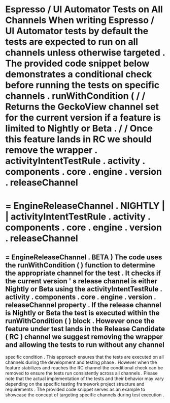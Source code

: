 #
Espresso
/
UI
Automator
Tests
on
All
Channels
When
writing
Espresso
/
UI
Automator
tests
by
default
the
tests
are
expected
to
run
on
all
channels
unless
otherwise
targeted
.
The
provided
code
snippet
below
demonstrates
a
conditional
check
before
running
the
tests
on
specific
channels
.
runWithCondition
(
/
/
Returns
the
GeckoView
channel
set
for
the
current
version
if
a
feature
is
limited
to
Nightly
or
Beta
.
/
/
Once
this
feature
lands
in
RC
we
should
remove
the
wrapper
.
activityIntentTestRule
.
activity
.
components
.
core
.
engine
.
version
.
releaseChannel
=
=
EngineReleaseChannel
.
NIGHTLY
|
|
activityIntentTestRule
.
activity
.
components
.
core
.
engine
.
version
.
releaseChannel
=
=
EngineReleaseChannel
.
BETA
)
The
code
uses
the
runWithCondition
(
)
function
to
determine
the
appropriate
channel
for
the
test
.
It
checks
if
the
current
version
'
s
release
channel
is
either
Nightly
or
Beta
using
the
activityIntentTestRule
.
activity
.
components
.
core
.
engine
.
version
.
releaseChannel
property
.
If
the
release
channel
is
Nightly
or
Beta
the
test
is
executed
within
the
runWithCondition
(
)
block
.
However
once
the
feature
under
test
lands
in
the
Release
Candidate
(
RC
)
channel
we
suggest
removing
the
wrapper
and
allowing
the
tests
to
run
without
any
channel
-
specific
condition
.
This
approach
ensures
that
the
tests
are
executed
on
all
channels
during
the
development
and
testing
phase
.
However
when
the
feature
stabilizes
and
reaches
the
RC
channel
the
conditional
check
can
be
removed
to
ensure
the
tests
run
consistently
across
all
channels
.
Please
note
that
the
actual
implementation
of
the
tests
and
their
behavior
may
vary
depending
on
the
specific
testing
framework
project
structure
and
requirements
.
The
provided
code
snippet
serves
as
an
example
to
showcase
the
concept
of
targeting
specific
channels
during
test
execution
.
